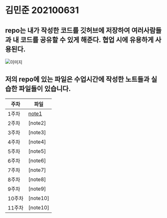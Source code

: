 # 김민준 202100631

## repo는 내가 작성한 코드를 깃허브에 저장하여 여러사람들과 내 코드를 공유할 수 있게 해준다. 협업 시에 유용하게 사용된다.

![이미지](https://github.com/martin4274/git_minjun/assets/81564346/863b0933-dbdf-4f9d-ba60-e69c7ef95eda)

## 저의 repo에 있는 파일은 수업시간에 작성한 노트들과 실습한 파일들이 있습니다.

| 주차 | 파일 | 
| --- | --- |
|1주차|[note1](https://replit.com/@jundapi99/OSS#notes/w2.txt)|
|2주차|[note2]|
|3주차|[note3]|
|4주차|[note4]|
|5주차|[note5]|
|6주차|[note6]|
|7주차|[note7]|
|8주차|[note8]|
|9주차|[note9]|
|10주차|[note10]|
|11주차|[note10]|

